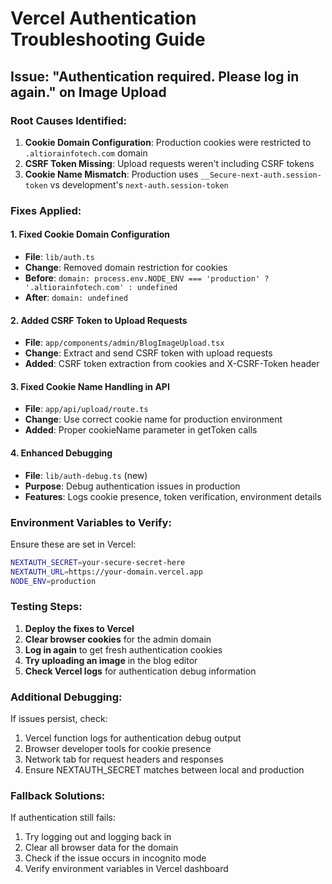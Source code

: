 # Vercel Authentication Troubleshooting Guide

## Issue: "Authentication required. Please log in again." on Image Upload

### Root Causes Identified:

1. **Cookie Domain Configuration**: Production cookies were restricted to `.altiorainfotech.com` domain
2. **CSRF Token Missing**: Upload requests weren't including CSRF tokens
3. **Cookie Name Mismatch**: Production uses `__Secure-next-auth.session-token` vs development's `next-auth.session-token`

### Fixes Applied:

#### 1. Fixed Cookie Domain Configuration
- **File**: `lib/auth.ts`
- **Change**: Removed domain restriction for cookies
- **Before**: `domain: process.env.NODE_ENV === 'production' ? '.altiorainfotech.com' : undefined`
- **After**: `domain: undefined`

#### 2. Added CSRF Token to Upload Requests
- **File**: `app/components/admin/BlogImageUpload.tsx`
- **Change**: Extract and send CSRF token with upload requests
- **Added**: CSRF token extraction from cookies and X-CSRF-Token header

#### 3. Fixed Cookie Name Handling in API
- **File**: `app/api/upload/route.ts`
- **Change**: Use correct cookie name for production environment
- **Added**: Proper cookieName parameter in getToken calls

#### 4. Enhanced Debugging
- **File**: `lib/auth-debug.ts` (new)
- **Purpose**: Debug authentication issues in production
- **Features**: Logs cookie presence, token verification, environment details

### Environment Variables to Verify:

Ensure these are set in Vercel:
```bash
NEXTAUTH_SECRET=your-secure-secret-here
NEXTAUTH_URL=https://your-domain.vercel.app
NODE_ENV=production
```

### Testing Steps:

1. **Deploy the fixes to Vercel**
2. **Clear browser cookies** for the admin domain
3. **Log in again** to get fresh authentication cookies
4. **Try uploading an image** in the blog editor
5. **Check Vercel logs** for authentication debug information

### Additional Debugging:

If issues persist, check:
1. Vercel function logs for authentication debug output
2. Browser developer tools for cookie presence
3. Network tab for request headers and responses
4. Ensure NEXTAUTH_SECRET matches between local and production

### Fallback Solutions:

If authentication still fails:
1. Try logging out and logging back in
2. Clear all browser data for the domain
3. Check if the issue occurs in incognito mode
4. Verify environment variables in Vercel dashboard